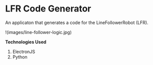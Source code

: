 # LFR Code Generator
An applicaton that generates a code for the LineFollowerRobot (LFR).

!(images/line-follower-logic.jpg)

**Technologies Used**
1) ElectronJS
2) Python
